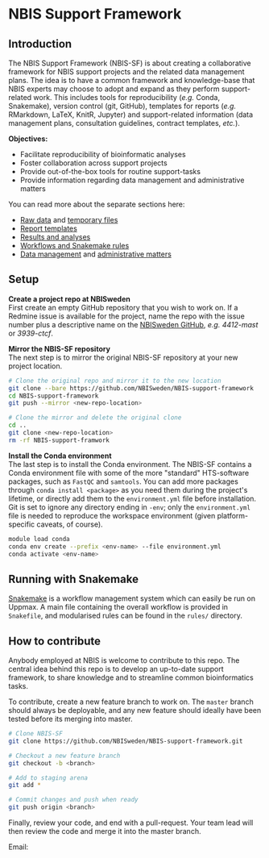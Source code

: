 # NBIS Support Framework

## Introduction

The NBIS Support Framework (NBIS-SF) is about creating a collaborative
framework for NBIS support projects and the related data management plans. The
idea is to have a common framework and knowledge-base that NBIS experts may
choose to adopt and expand as they perform support-related work. This includes
tools for reproducibility (*e.g.* Conda, Snakemake), version control (git,
GitHub), templates for reports (*e.g.* RMarkdown, LaTeX, KnitR, Jupyter) and
support-related information (data management plans, consultation guidelines,
contract templates, *etc.*).

**Objectives:**
 * Facilitate reproducibility of bioinformatic analyses
 * Foster collaboration across support projects
 * Provide out-of-the-box tools for routine support-tasks
 * Provide information regarding data management and administrative matters

You can read more about the separate sections here:
 * [Raw data][sf-data] and [temporary files][sf-scratch]
 * [Report templates][sf-report]
 * [Results and analyses][sf-results]
 * [Workflows and Snakemake rules][sf-rules]
 * [Data management][sf-dmp] and [administrative matters][sf-admin]

## Setup

**Create a project repo at NBISweden** \
First create an empty GitHub repository that you wish to work on. If a Redmine
issue is available for the project, name the repo with the issue number plus a
descriptive name on the [NBISweden GitHub][nbissweden], *e.g.* *4412-mast* or
*3939-ctcf*.

**Mirror the NBIS-SF repository** \
The next step is to mirror the original NBIS-SF repository at your new project
location.

```bash
# Clone the original repo and mirror it to the new location
git clone --bare https://github.com/NBISweden/NBIS-support-framework
cd NBIS-support-framework
git push --mirror <new-repo-location>

# Clone the mirror and delete the original clone
cd ..
git clone <new-repo-location>
rm -rf NBIS-support-framwork
```

**Install the Conda environment** \
The last step is to install the Conda environment. The NBIS-SF contains a
Conda environment file with some of the more "standard" HTS-software packages,
such as `FastQC` and `samtools`. You can add more packages through `conda
install <package>` as you need them during the project's lifetime, or directly
add them to the `environment.yml` file before installation. Git is set
to ignore any directory ending in `-env`; only the `environment.yml` file is
needed to reproduce the workspace environment (given platform-specific caveats,
of course).

```bash
module load conda
conda env create --prefix <env-name> --file environment.yml
conda activate <env-name>
```

## Running with Snakemake

[Snakemake][snakemake-home] is a workflow management system which can easily be
run on Uppmax. A main file containing the overall workflow is provided in
`Snakefile`, and modularised rules can be found in the `rules/` directory.

## How to contribute
Anybody employed at NBIS is welcome to contribute to this repo. The central
idea behind this repo is to develop an up-to-date support framework, to share
knowledge and to streamline common bioinformatics tasks.

To contribute, create a new feature branch to work on. The `master` branch
should always be deployable, and any new feature should ideally have been
tested before its merging into master.

```bash
# Clone NBIS-SF
git clone https://github.com/NBISweden/NBIS-support-framework.git

# Checkout a new feature branch
git checkout -b <branch>

# Add to staging arena
git add *

# Commit changes and push when ready
git push origin <branch>
```
Finally, review your code, and end with a pull-request. Your team lead will
then review the code and merge it into the master branch.

[conda-home]: https://conda.io/en/latest/
[conda-install]: https://conda.io/projects/conda/en/latest/user-guide/install/index.html
[nbissweden]: https://github.com/NBISweden
[sf-admin]: https://github.com/NBISweden/NBIS-support-framework/tree/master/admin
[sf-data]: https://github.com/NBISweden/NBIS-support-framework/tree/master/data
[sf-dmp]: https://github.com/NBISweden/NBIS-support-framework/tree/master/data/data_management
[sf-report]: https://github.com/NBISweden/NBIS-support-framework/tree/master/reports
[sf-results]: https://github.com/NBISweden/NBIS-support-framework/tree/master/results
[sf-rules]: https://github.com/NBISweden/NBIS-support-framework/tree/master/rules
[sf-scratch]: https://github.com/NBISweden/NBIS-support-framework/tree/master/scratch
[snakemake-home]: https://snakemake.readthedocs.io/en/stable/


Email: 
